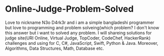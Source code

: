 # Online-Judge-Problem-Solved
Love to nickname N3o D4rk3r and i am a simple bangladeshi programmer but love to programming and problem solveing(which problem? I don't know this answer but i want to solved any problem. I will shareing solutions for judge site(URI Online, Virtual Judge, TopCoder, CodeChef, HackerRank) challenges and using for C, C#, JavaScript, Swift, Python & Java. Moreover, Algorithms, Data Structures, Math, Database etc.



